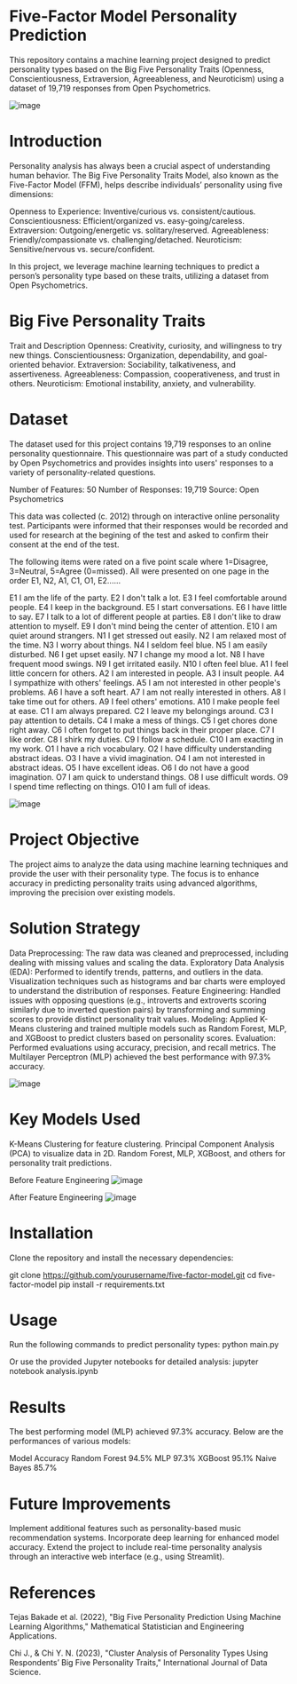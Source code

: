 # Five-Factor Model Personality Prediction
This repository contains a machine learning project designed to predict personality types based on the Big Five Personality Traits (Openness, Conscientiousness, Extraversion, Agreeableness, and Neuroticism) using a dataset of 19,719 responses from Open Psychometrics.

![image](https://github.com/user-attachments/assets/f2d36117-0f26-482d-b90a-091e07deffea)

# Introduction
Personality analysis has always been a crucial aspect of understanding human behavior. The Big Five Personality Traits Model, also known as the Five-Factor Model (FFM), helps describe individuals’ personality using five dimensions:

Openness to Experience: Inventive/curious vs. consistent/cautious.
Conscientiousness: Efficient/organized vs. easy-going/careless.
Extraversion: Outgoing/energetic vs. solitary/reserved.
Agreeableness: Friendly/compassionate vs. challenging/detached.
Neuroticism: Sensitive/nervous vs. secure/confident.

In this project, we leverage machine learning techniques to predict a person’s personality type based on these traits, utilizing a dataset from Open Psychometrics.

# Big Five Personality Traits
Trait and	Description
Openness:	Creativity, curiosity, and willingness to try new things.
Conscientiousness:	Organization, dependability, and goal-oriented behavior.
Extraversion:	Sociability, talkativeness, and assertiveness.
Agreeableness:	Compassion, cooperativeness, and trust in others.
Neuroticism:	Emotional instability, anxiety, and vulnerability.

# Dataset
The dataset used for this project contains 19,719 responses to an online personality questionnaire. This questionnaire was part of a study conducted by Open Psychometrics and provides insights into users' responses to a variety of personality-related questions.

Number of Features: 50
Number of Responses: 19,719
Source: Open Psychometrics

This data was collected (c. 2012) through on interactive online personality test. Participants were informed that their responses would be recorded and used for research at the begining of the test and asked to confirm their consent at the end of the test.

The following items were rated on a five point scale where 1=Disagree, 3=Neutral, 5=Agree (0=missed). All were presented on one page in the order E1, N2, A1, C1, O1, E2...... 

E1	I am the life of the party.
E2	I don't talk a lot.
E3	I feel comfortable around people.
E4	I keep in the background.
E5	I start conversations.
E6	I have little to say.
E7	I talk to a lot of different people at parties.
E8	I don't like to draw attention to myself.
E9	I don't mind being the center of attention.
E10	I am quiet around strangers.
N1	I get stressed out easily.
N2	I am relaxed most of the time.
N3	I worry about things.
N4	I seldom feel blue.
N5	I am easily disturbed.
N6	I get upset easily.
N7	I change my mood a lot.
N8	I have frequent mood swings.
N9	I get irritated easily.
N10	I often feel blue.
A1	I feel little concern for others.
A2	I am interested in people.
A3	I insult people.
A4	I sympathize with others' feelings.
A5	I am not interested in other people's problems.
A6	I have a soft heart.
A7	I am not really interested in others.
A8	I take time out for others.
A9	I feel others' emotions.
A10	I make people feel at ease.
C1	I am always prepared.
C2	I leave my belongings around.
C3	I pay attention to details.
C4	I make a mess of things.
C5	I get chores done right away.
C6	I often forget to put things back in their proper place.
C7	I like order.
C8	I shirk my duties.
C9	I follow a schedule.
C10	I am exacting in my work.
O1	I have a rich vocabulary.
O2	I have difficulty understanding abstract ideas.
O3	I have a vivid imagination.
O4	I am not interested in abstract ideas.
O5	I have excellent ideas.
O6	I do not have a good imagination.
O7	I am quick to understand things.
O8	I use difficult words.
O9	I spend time reflecting on things.
O10	I am full of ideas.

![image](https://github.com/user-attachments/assets/fd61f6b8-670b-49c8-a742-bb3744e1a47e)


# Project Objective
The project aims to analyze the data using machine learning techniques and provide the user with their personality type. The focus is to enhance accuracy in predicting personality traits using advanced algorithms, improving the precision over existing models.

# Solution Strategy
Data Preprocessing: The raw data was cleaned and preprocessed, including dealing with missing values and scaling the data.
Exploratory Data Analysis (EDA): Performed to identify trends, patterns, and outliers in the data. Visualization techniques such as histograms and bar charts were employed to understand the distribution of responses.
Feature Engineering: Handled issues with opposing questions (e.g., introverts and extroverts scoring similarly due to inverted question pairs) by transforming and summing scores to provide distinct personality trait values.
Modeling: Applied K-Means clustering and trained multiple models such as Random Forest, MLP, and XGBoost to predict clusters based on personality scores.
Evaluation: Performed evaluations using accuracy, precision, and recall metrics. The Multilayer Perceptron (MLP) achieved the best performance with 97.3% accuracy.

![image](https://github.com/user-attachments/assets/2f8e2e75-0fd2-4a0f-a973-81975beead09)


# Key Models Used
K-Means Clustering for feature clustering.
Principal Component Analysis (PCA) to visualize data in 2D.
Random Forest, MLP, XGBoost, and others for personality trait predictions.

Before Feature Engineering
![image](https://github.com/user-attachments/assets/7ed34fdd-fb6a-4fef-bad5-16cc47f75004)

After Feature Engineering
![image](https://github.com/user-attachments/assets/c3ad148f-5719-4e0f-bab3-dfe00df321ed)

# Installation
Clone the repository and install the necessary dependencies:

git clone https://github.com/yourusername/five-factor-model.git
cd five-factor-model
pip install -r requirements.txt

# Usage
Run the following commands to predict personality types:
python main.py

Or use the provided Jupyter notebooks for detailed analysis:
jupyter notebook analysis.ipynb

# Results
The best performing model (MLP) achieved 97.3% accuracy. Below are the performances of various models:

Model	Accuracy
Random Forest	94.5%
MLP	97.3%
XGBoost	95.1%
Naive Bayes	85.7%

# Future Improvements
Implement additional features such as personality-based music recommendation systems.
Incorporate deep learning for enhanced model accuracy.
Extend the project to include real-time personality analysis through an interactive web interface (e.g., using Streamlit).

# References
Tejas Bakade et al. (2022), "Big Five Personality Prediction Using Machine Learning Algorithms," Mathematical Statistician and Engineering Applications.

Chi J., & Chi Y. N. (2023), "Cluster Analysis of Personality Types Using Respondents’ Big Five Personality Traits," International Journal of Data Science.


